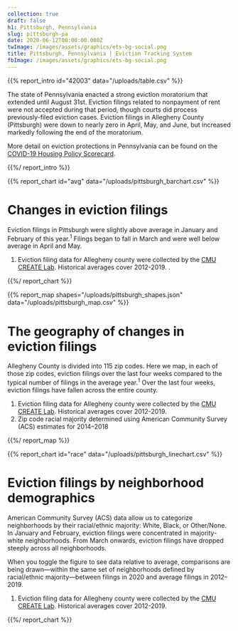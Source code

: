 ```yaml
---
collection: true
draft: false
h1: Pittsburgh, Pennsylvania
slug: pittsburgh-pa
date: 2020-06-12T00:00:00.000Z
twImage: /images/assets/graphics/ets-bg-social.png
title: Pittsburgh, Pennsylvania | Eviction Tracking System
fbImage: /images/assets/graphics/ets-bg-social.png
---
```


{{% report_intro id="42003" data="/uploads/table.csv" %}}



The state of Pennsylvania enacted a strong eviction moratorium that extended until August 31st. Eviction filings related to nonpayment of rent were not accepted during that period, though courts did process previously-filed eviction cases. Eviction filings in Allegheny County (Pittsburgh) were down to nearly zero in April, May, and June, but increased markedly following the end of the moratorium. 

More detail on eviction protections in Pennsylvania can be found on the [COVID-19 Housing Policy Scorecard](https://evictionlab.org/covid-policy-scorecard/pa/).



{{%/ report_intro %}}



{{% report_chart id="avg" data="/uploads/pittsburgh_barchart.csv" %}}











# Changes in eviction filings

Eviction filings in Pittsburgh were slightly above average in January and February of this year.<sup>1</sup> Filings began to fall in March and were well below average in April and May.

1. Eviction filing data for Allegheny county were collected by the [CMU CREATE Lab](http://evict-response.earthtime.org/). Historical averages cover 2012-2019. 
.











{{%/ report_chart %}}



{{% report_map shapes="/uploads/pittsburgh_shapes.json" data="/uploads/pittsburgh_map.csv" %}}











# The geography of changes in eviction filings

Allegheny County is divided into 115 zip codes. Here we map, in each of those zip codes, eviction filings over the last four weeks compared to the typical number of filings in the average year.<sup>1</sup> Over the last four weeks, eviction filings have fallen across the entire county.

1. Eviction filing data for Allegheny county were collected by the [CMU CREATE Lab](http://evict-response.earthtime.org/). Historical averages cover 2012-2019.
2. Zip code racial majority determined using American Community Survey (ACS) estimates for 2014–2018











{{%/ report_map %}}



{{% report_chart id="race" data="/uploads/pittsburgh_linechart.csv" %}}









# Eviction filings by neighborhood demographics

American Community Survey (ACS) data allow us to categorize neighborhoods by their racial/ethnic majority: White, Black, or Other/None. In January and February, eviction filings were concentrated in majority-white neighborhoods. From March onwards, eviction filings have dropped steeply across all neighborhoods.

When you toggle the figure to see data relative to average, comparisons are being drawn—within the same set of neighborhoods defined by racial/ethnic majority—between filings in 2020 and average filings in 2012–2019. 

1. Eviction filing data for Allegheny county were collected by the [CMU CREATE Lab](http://evict-response.earthtime.org/). Historical averages cover 2012-2019.










{{%/ report_chart %}}
